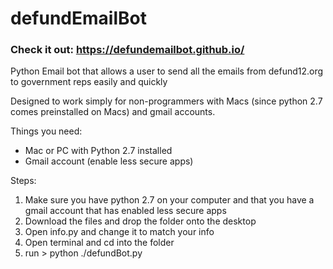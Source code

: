 # defundEmailBot

### Check it out: https://defundemailbot.github.io/
Python Email bot that allows a user to send all the emails from defund12.org to government reps easily and quickly

Designed to work simply for non-programmers with Macs (since python 2.7 comes preinstalled on Macs) and gmail accounts.

Things you need:
  - Mac or PC with Python 2.7 installed
  - Gmail account (enable less secure apps)
  
 Steps:
  1. Make sure you have python 2.7 on your computer and that you have a gmail account that has enabled less secure apps
  2. Download the files and drop the folder onto the desktop
  3. Open info.py and change it to match your info
  4. Open terminal and cd into the folder
  5. run > python ./defundBot.py

